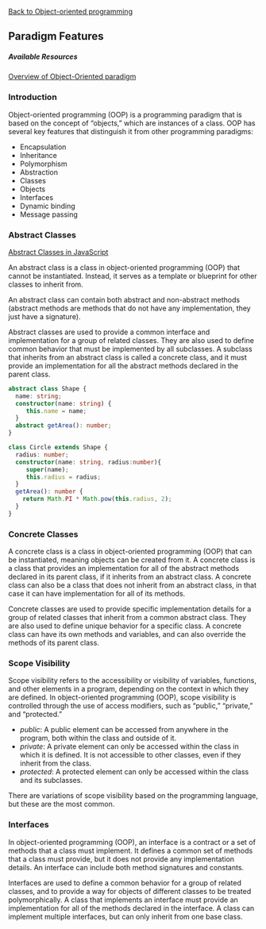 [Back to Object-oriented programming](03-object-oriented-programming.md)

## Paradigm Features

##### Available Resources

[Overview of Object-Oriented paradigm](https://www.tutorialspoint.com/software_architecture_design/object_oriented_paradigm.htm)

### Introduction

Object-oriented programming (OOP) is a programming paradigm that is based on the concept of “objects,” which are instances of a class. OOP has several key features that distinguish it from other programming paradigms:

- Encapsulation
- Inheritance
- Polymorphism
- Abstraction
- Classes
- Objects
- Interfaces
- Dynamic binding
- Message passing

### Abstract Classes

[Abstract Classes in JavaScript](https://medium.com/@rheedhar/abstract-classes-in-javascript-d6510afac958)

An abstract class is a class in object-oriented programming (OOP) that cannot be instantiated. Instead, it serves as a template or blueprint for other classes to inherit from.

An abstract class can contain both abstract and non-abstract methods (abstract methods are methods that do not have any implementation, they just have a signature).

Abstract classes are used to provide a common interface and implementation for a group of related classes. They are also used to define common behavior that must be implemented by all subclasses. A subclass that inherits from an abstract class is called a concrete class, and it must provide an implementation for all the abstract methods declared in the parent class.

```TypeScript
abstract class Shape {
  name: string;
  constructor(name: string) {
     this.name = name;
  }
  abstract getArea(): number;
}

class Circle extends Shape {
  radius: number;
  constructor(name: string, radius:number){
     super(name);
     this.radius = radius;
  }
  getArea(): number {
    return Math.PI * Math.pow(this.radius, 2);
  }
}
```

### Concrete Classes

A concrete class is a class in object-oriented programming (OOP) that can be instantiated, meaning objects can be created from it. A concrete class is a class that provides an implementation for all of the abstract methods declared in its parent class, if it inherits from an abstract class. A concrete class can also be a class that does not inherit from an abstract class, in that case it can have implementation for all of its methods.

Concrete classes are used to provide specific implementation details for a group of related classes that inherit from a common abstract class. They are also used to define unique behavior for a specific class. A concrete class can have its own methods and variables, and can also override the methods of its parent class.

### Scope Visibility

Scope visibility refers to the accessibility or visibility of variables, functions, and other elements in a program, depending on the context in which they are defined. In object-oriented programming (OOP), scope visibility is controlled through the use of access modifiers, such as “public,” “private,” and “protected.”

- _public_: A public element can be accessed from anywhere in the program, both within the class and outside of it.
- _private_: A private element can only be accessed within the class in which it is defined. It is not accessible to other classes, even if they inherit from the class.
- _protected_: A protected element can only be accessed within the class and its subclasses.

There are variations of scope visibility based on the programming language, but these are the most common.

### Interfaces

In object-oriented programming (OOP), an interface is a contract or a set of methods that a class must implement. It defines a common set of methods that a class must provide, but it does not provide any implementation details. An interface can include both method signatures and constants.

Interfaces are used to define a common behavior for a group of related classes, and to provide a way for objects of different classes to be treated polymorphically. A class that implements an interface must provide an implementation for all of the methods declared in the interface. A class can implement multiple interfaces, but can only inherit from one base class.
